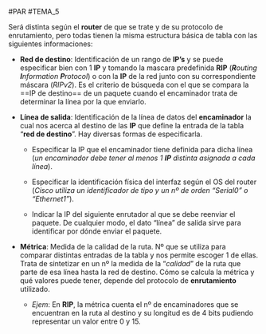 #PAR #TEMA_5 

Será distinta según el **router** de que se trate y de su protocolo de enrutamiento, pero todas tienen la misma estructura básica de tabla con las siguientes informaciones: 

* **Red de destino**: Identificación de un rango de **IP’s** y se puede especificar bien con 1 **IP** y tomando la mascara predefinida **RIP** (***R**outing **I**nformation **P**rotocol*) o con la **IP** de la red junto con su correspondiente máscara (*RIPv2*). Es el criterio de búsqueda con el que se compara la ==IP de destino== de un paquete cuando el encaminador trata de determinar la línea por la que enviarlo. 

* **Línea de salida**: Identificación de la línea de datos del **encaminador** la cual nos acerca al destino de las **IP** que define la entrada de la tabla “**red de destino**”. Hay diversas formas de especificarla.

	* Especificar la IP que el encaminador tiene definida para dicha línea (*un encaminador debe tener al menos 1 **IP** distinta asignada a cada línea*). 

	* Especificar la identificación física del interfaz según el OS del router (*Cisco utiliza un identificador de tipo y un nº de orden “Serial0” o “Ethernet1”*).

	* Indicar la IP del siguiente enrutador al que se debe reenviar el paquete. De cualquier modo, el dato “línea” de salida sirve para identificar por dónde enviar el paquete. 

* **Métrica**: Medida de la calidad de la ruta. Nº que se utiliza para comparar distintas entradas de la tabla y nos permite escoger 1 de ellas. Trata de sintetizar en un nº la medida de la “*calidad*” de la ruta que parte de esa línea hasta la red de destino. Cómo se calcula la métrica y qué valores puede tener, depende del protocolo de **enrutamiento** utilizado. 

	* *Ejem*: En **RIP**, la métrica cuenta el nº de encaminadores que se encuentran en la ruta al destino  y su longitud es de 4 bits pudiendo representar un valor entre 0 y 15. 